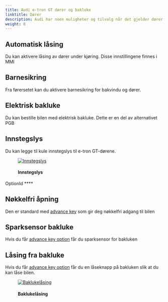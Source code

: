 ```yaml
---
title: Audi e-tron GT dører og bakluke
linktitle: Dører
description: Audi har noen muligheter og tilvalg når det gjelder dører og bakluke.
weight: 8
---
```

<!-- markdownlint-disable MD033 -->

## Automatisk låsing

Du kan aktivere låsing av dører under kjøring. Disse innstillingene finnes i MMI

## Barnesikring

Fra førersetet kan du aktivere barnesikring for bakvindu og dører.

## Elektrisk bakluke

Du kan bestille bilen med elektrisk bakluke. Dette er en del av alternativet PGB

## Innstegslys

Du kan legge til kule innstegslys til e-tron GT-dørene.

<figure>
    <a href="https://media.electrichasgoneaudi.net/multimedia/models/e-tron-gt/exterior/doors/entry-light.jpg">
        <img src="https://media.electrichasgoneaudi.net/multimedia/models/e-tron-gt/exterior/doors/entry-lights.jpg" class="img-fluid" alt="Innstegslys" title="Innstegslys">
    </a>
    <figcaption><h4>Innstegslys</h4></figcaption>
</figure>

OptionId ****

## Nøkkelfri åpning

Den er standard med [advance key](../../technology/lockingsystems/#advance-key-option-pgc) som gir deg nøkkelfri adgang til bilen

## Sparksensor bakluke

Hvis du får [advance key option](../../technology/lockingsystems/#advance-key-option-pgc) får du sparksensor for bakluken

## Låsing fra bakluke

Hvis du får [advance key option](../../technology/lockingsystems/#advance-key-option-pgc) får du en låseknapp på bakluken
slik at du kan låse bilen.

<figure>
    <a href="https://media.electrichasgoneaudi.net/multimedia/models/e-tron-gt/exterior/doors/tailgatelocking.jpg">
        <img src="https://media.electrichasgoneaudi.net/multimedia/models/e-tron-gt/exterior/doors/tailgatelockings.jpg" class="img-fluid" alt="Baklukelåsing" title="Baklukelåsing">
    </a>
    <figcaption><h4>Baklukelåsing</h4></figcaption>
</figure>
